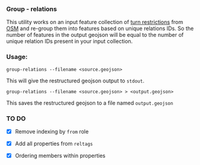 ### Group - relations

This utility works on an input feature collection of [turn restrictions](http://wiki.openstreetmap.org/wiki/Relation:restriction) from [OSM](http://www.openstreetmap.org/) and re-group them into features based on unique relations IDs. So the number of features in the output geojson will be equal to the number of unique relation IDs present in your input collection. 

### Usage:

`group-relations --filename <source.geojson>`

This will give the restructured geojson output to `stdout`.

`group-relations --filename <source.geojson> > <output.geojson>`

This saves the restructured geojson to a file named `output.geojson`

### TO DO

- [x] Remove indexing by `from` role
- [x] Add all properties from `reltags`
- [x] Ordering members within properties


